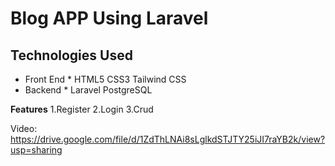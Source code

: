 # Blog APP Using Laravel
## Technologies Used
* Front End
              * HTML5 CSS3 Tailwind CSS
* Backend
              * Laravel PostgreSQL

**Features**
1.Register
2.Login
3.Crud

Video: https://drive.google.com/file/d/1ZdThLNAi8sLglkdSTJTY25iJI7raYB2k/view?usp=sharing
